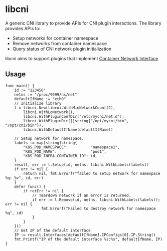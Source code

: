 # libcni

A generic CNI library to provide APIs for CNI plugin interactions. The library provides APIs to:

- Setup networks for container namespace
- Remove networks from container namespace
- Query status of CNI network plugin initialization

libcni aims to support plugins that implement [Container Network Interface](https://github.com/containernetworking/cni)

## Usage
```
func main() {
	id := "123456"
	netns := "/proc/9999/ns/net"
	defaultIfName := "eth0"
	// Initialize library
	l = libcni.New(libcni.WithMinNetworkCount(2),
		libcni.WithLoNetwork(),
		libcni.WithPluginConfDir("/etc/mycni/net.d"),
		libcni.WithPluginDir([]string{"/opt/mycni/bin", "/opt/cni/bin"}),
		libcni.WithDefaultIfName(defaultIfName))

	// Setup network for namespace.
	labels := map[string]string{
		"K8S_POD_NAMESPACE":          "namespace1",
		"K8S_POD_NAME":               "pod1",
		"K8S_POD_INFRA_CONTAINER_ID": id,
	}
	result, err := l.Setup(id, netns, libcni.WithLabels(labels))
	if err != nil {
		return nil, fmt.Errorf("failed to setup network for namespace %q: %v", id, err)
	}
	defer func() {
		if retErr != nil {
			// Teardown network if an error is returned.
			if err := l.Remove(id, netns, libcni.WithLabels(labels)); err != nil {
				fmt.Errorf("Failed to destroy network for namespace %q", id)
			}
		}
	}()
	// Get IP of the default interface
	IP := result.Interfaces[defaultIfName].IPConfigs[0].IP.String()
	fmt.Printf("IP of the default interface %s:%s", defaultIfName, IP)
}
```
